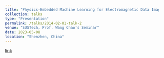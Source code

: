 ```yaml
---
title: "Physics-Embedded Machine Learning for Electromagnetic Data Imaging"
collection: talks
type: "Presentation"
permalink: /talks/2014-02-01-talk-2
venue: "SUSTech, Prof. Wang Chao's Seminar"
date: 2023-05-08
location: "Shenzhen, China"
---
```


[link](http://xtwusamantha.github.io/files/Seminar-Physics-Embedded.pdf)

